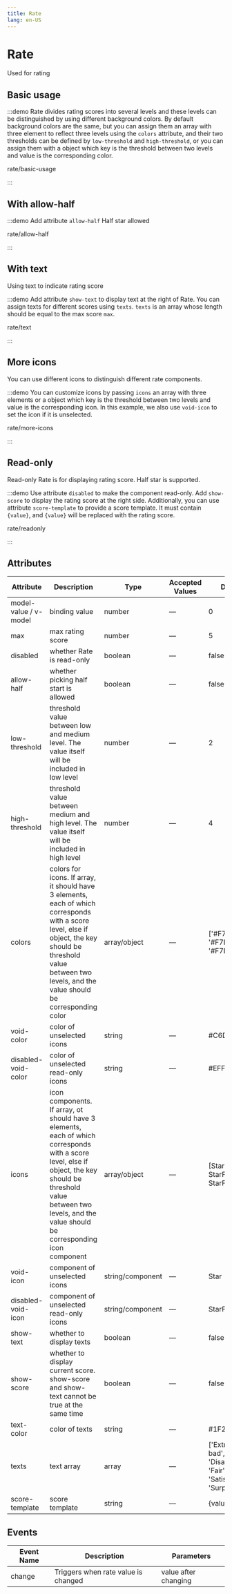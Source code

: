 ```yaml
---
title: Rate
lang: en-US
---
```


# Rate

Used for rating

<style lang="scss">
.example-showcase {
  .demo-rate-block {
    padding: 30px 0;
    text-align: center;
    border-right: solid 1px var(--el-border-color-base);
    display: inline-block;
    width: 49%;
    box-sizing: border-box;
    &:last-child {
        border-right: none;
    }
    .demonstration {
      display: block;
      color: var(--el-text-color-secondary);
      font-size: 14px;
      margin-bottom: 20px;
    }
  }
}



</style>

## Basic usage

:::demo Rate divides rating scores into several levels and these levels can be distinguished by using different background colors. By default background colors are the same, but you can assign them an array with three element to reflect three levels using the `colors` attribute, and their two thresholds can be defined by `low-threshold` and `high-threshold`, or you can assign them with a object which key is the threshold between two levels and value is the corresponding color.

rate/basic-usage

:::

## With allow-half

:::demo Add attribute `allow-half` Half star allowed

rate/allow-half

:::

## With text

Using text to indicate rating score

:::demo Add attribute `show-text` to display text at the right of Rate. You can assign texts for different scores using `texts`. `texts` is an array whose length should be equal to the max score `max`.

rate/text

:::

## More icons

You can use different icons to distinguish different rate components.

:::demo You can customize icons by passing `icons` an array with three elements or a object which key is the threshold between two levels and value is the corresponding icon. In this example, we also use `void-icon` to set the icon if it is unselected.

rate/more-icons

:::

## Read-only

Read-only Rate is for displaying rating score. Half star is supported.

:::demo Use attribute `disabled` to make the component read-only. Add `show-score` to display the rating score at the right side. Additionally, you can use attribute `score-template` to provide a score template. It must contain `{value}`, and `{value}` will be replaced with the rating score.

rate/readonly

:::

## Attributes

| Attribute             | Description                                                                                                                                                                                                                    | Type             | Accepted Values | Default                                                            |
| --------------------- | ------------------------------------------------------------------------------------------------------------------------------------------------------------------------------------------------------------------------------ | ---------------- | --------------- | ------------------------------------------------------------------ |
| model-value / v-model | binding value                                                                                                                                                                                                                  | number           | —               | 0                                                                  |
| max                   | max rating score                                                                                                                                                                                                               | number           | —               | 5                                                                  |
| disabled              | whether Rate is read-only                                                                                                                                                                                                      | boolean          | —               | false                                                              |
| allow-half            | whether picking half start is allowed                                                                                                                                                                                          | boolean          | —               | false                                                              |
| low-threshold         | threshold value between low and medium level. The value itself will be included in low level                                                                                                                                   | number           | —               | 2                                                                  |
| high-threshold        | threshold value between medium and high level. The value itself will be included in high level                                                                                                                                 | number           | —               | 4                                                                  |
| colors                | colors for icons. If array, it should have 3 elements, each of which corresponds with a score level, else if object, the key should be threshold value between two levels, and the value should be corresponding color         | array/object     | —               | ['#F7BA2A', '#F7BA2A', '#F7BA2A']                                  |
| void-color            | color of unselected icons                                                                                                                                                                                                      | string           | —               | #C6D1DE                                                            |
| disabled-void-color   | color of unselected read-only icons                                                                                                                                                                                            | string           | —               | #EFF2F7                                                            |
| icons                 | icon components. If array, ot should have 3 elements, each of which corresponds with a score level, else if object, the key should be threshold value between two levels, and the value should be corresponding icon component | array/object     | —               | [StarFilled, StarFilled, StarFilled]                               |
| void-icon             | component of unselected icons                                                                                                                                                                                                  | string/component | —               | Star                                                               |
| disabled-void-icon    | component of unselected read-only icons                                                                                                                                                                                        | string/component | —               | StarFilled                                                         |
| show-text             | whether to display texts                                                                                                                                                                                                       | boolean          | —               | false                                                              |
| show-score            | whether to display current score. show-score and show-text cannot be true at the same time                                                                                                                                     | boolean          | —               | false                                                              |
| text-color            | color of texts                                                                                                                                                                                                                 | string           | —               | #1F2D3D                                                            |
| texts                 | text array                                                                                                                                                                                                                     | array            | —               | ['Extremely bad', 'Disappointed', 'Fair', 'Satisfied', 'Surprise'] |
| score-template        | score template                                                                                                                                                                                                                 | string           | —               | {value}                                                            |

## Events

| Event Name | Description                         | Parameters           |
| ---------- | ----------------------------------- | -------------------- |
| change     | Triggers when rate value is changed | value after changing |
